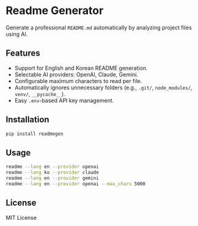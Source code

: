 # Readme Generator

Generate a professional `README.md` automatically by analyzing project files using AI.

## Features

- Support for English and Korean README generation.
- Selectable AI providers: OpenAI, Claude, Gemini.
- Configurable maximum characters to read per file.
- Automatically ignores unnecessary folders (e.g., `.git/`, `node_modules/`, `venv/`, `__pycache__`).
- Easy `.env`-based API key management.

## Installation

```bash
pip install readmegen
```


## Usage

```bash
readme --lang en --provider openai
readme --lang ko --provider claude
readme --lang en --provider gemini
readme --lang en --provider openai --max_chars 5000
```

## License

MIT License
